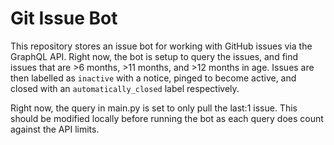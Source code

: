 # Git Issue Bot

This repository stores an issue bot for working with GitHub issues via the GraphQL API. Right now, 
the bot is setup to query the issues, and find issues that are >6 months, >11 months, and >12 months in age.
Issues are then labelled as `inactive` with a notice, pinged to become active, and closed with an
`automatically_closed` label respectively.

Right now, the query in main.py is set to only pull the last:1 issue. This should be modified locally
before running the bot as each query does count against the API limits.

